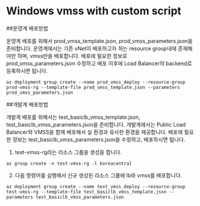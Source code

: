# Windows vmss with custom script
##운영계 배포방법

운영계 배포를 위해서 prod_vmss_template.json, prod_vmss_parameters.json을 준비합니다. 
운영계에서는 기존 vNet이 배포하고자 하는 resource group내에 존재해야만 하며, vmss만을 배포합니다. 
배포에 필요한 정보로 prod_vmss_parameters.json 수정하고 배포 이후에 Load Balancer의 backend로 등록하시면 됩니다. 

``` az deployment group create --name prod_vmss_deploy --resource-group prod-vmss-rg --template-file prod_vmss_template.json --parameters prod_vmss_parameters.json ```

##개발계 배포방법

개발계 배포를 위해서는 test_basiclb_vmss_template.json, test_basiclb_vmss_parameters.json을 준비합니다. 개발계에서는 Public Load Balancer와 VMSS을 함께 배포해서 실 환경과 유사한 환경을 제공합니다. 배포에 필요한 정보는 test_basiclb_vmss_parameters.json을 수정하고, 배포하시면 됩니다. 

1.	test-vmss-rg라는 리소스 그룹을 생성을 합니다. 

``` az group create -n test-vmss-rg -l koreacentral ```

2.	다음 명령어를 실행해서 신규 생성된 리소스 그룹에 lb와 vmss를 배포합니다.

``` az deployment group create --name test_vmss_deploy --resource-group test-vmss-rg --template-file test_basiclb_vmss_template.json --parameters test_basiclb_vmss_parameters.json ```

